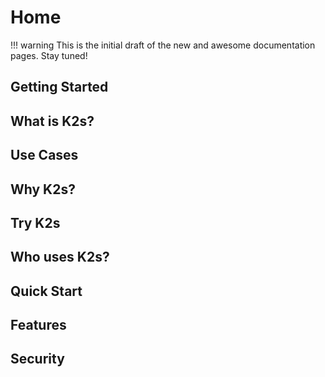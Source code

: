 <!--
SPDX-FileCopyrightText: © 2024 Siemens Healthcare GmbH
SPDX-License-Identifier: MIT
-->

# Home

!!! warning
    This is the initial draft of the new and awesome documentation pages. Stay tuned!

## Getting Started

## What is K2s?

## Use Cases

## Why K2s?

## Try K2s

## Who uses K2s?

## Quick Start

## Features

## Security